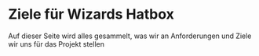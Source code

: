 # Ziele für Wizards Hatbox

Auf dieser Seite wird alles gesammelt, was wir an Anforderungen und Ziele wir uns für das Projekt stellen